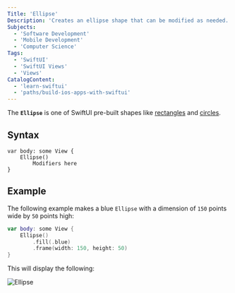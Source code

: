 ```yaml
---
Title: 'Ellipse'
Description: 'Creates an ellipse shape that can be modified as needed.'
Subjects:
  - 'Software Development'
  - 'Mobile Development'
  - 'Computer Science'
Tags:
  - 'SwiftUI'
  - 'SwiftUI Views'
  - 'Views'
CatalogContent:
  - 'learn-swiftui'
  - 'paths/build-ios-apps-with-swiftui'
---
```


The **`Ellipse`** is one of SwiftUI pre-built shapes like [rectangles](https://www.codecademy.com/resources/docs/swiftui/views/rectangle) and [circles](https://www.codecademy.com/resources/docs/swiftui/views/circle).

## Syntax

```pseudo
var body: some View {
    Ellipse()
        Modifiers here
}
```

## Example

The following example makes a blue `Ellipse` with a dimension of `150` points wide by `50` points high:

```swift
var body: some View {
    Ellipse()
        .fill(.blue)
        .frame(width: 150, height: 50)
}
```

This will display the following:

![Ellipse](https://raw.githubusercontent.com/Codecademy/docs/main/media/swiftui-ellipse.png)
